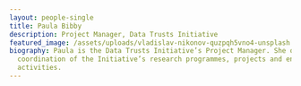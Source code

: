```yaml
---
layout: people-single
title: Paula Bibby
description: Project Manager, Data Trusts Initiative
featured_image: /assets/uploads/vladislav-nikonov-quzpqh5vno4-unsplash.jpg
biography: Paula is the Data Trusts Initiative’s Project Manager. She oversees
  coordination of the Initiative’s research programmes, projects and engagement
  activities.
---
```

